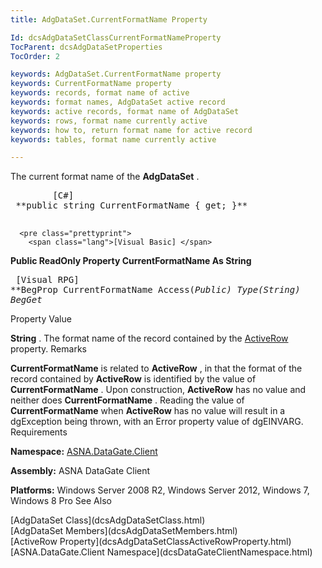 ```yaml
---
title: AdgDataSet.CurrentFormatName Property

Id: dcsAdgDataSetClassCurrentFormatNameProperty
TocParent: dcsAdgDataSetProperties
TocOrder: 2

keywords: AdgDataSet.CurrentFormatName property
keywords: CurrentFormatName property
keywords: records, format name of active
keywords: format names, AdgDataSet active record
keywords: active records, format name of AdgDataSet
keywords: rows, format name currently active
keywords: how to, return format name for active record
keywords: tables, format name currently active

---
```


The current format name of the **AdgDataSet** .
<pre class="prettyprint">
        <span class="lang">[C#]</span>
 **public string CurrentFormatName { get; }** 
      </pre>
      <pre class="prettyprint">
        <span class="lang">[Visual Basic] </span>
 **Public ReadOnly Property CurrentFormatName As String** 
      </pre>
      <pre class="prettyprint">
        <span class="lang">[Visual RPG]</span>
 **BegProp CurrentFormatName Access(*Public) Type(*String)
   BegGet** 
      </pre>

Property Value

**String** . The format name of the record contained by the [ActiveRow](dcsAdgDataSetClassActiveRowProperty.html) property.
Remarks

**CurrentFormatName** is related to **ActiveRow** , in that the format of the record contained by **ActiveRow** is identified by the value of **CurrentFormatName** . Upon construction, **ActiveRow** has no value and neither does **CurrentFormatName** . Reading the value of **CurrentFormatName** when **ActiveRow** has no value will result in a dgException being thrown, with an Error property value of dgEINVARG. 
Requirements

**Namespace:** [ASNA.DataGate.Client](dcsDataGateClientNamespace.html) 

**Assembly:** ASNA DataGate Client

**Platforms:** Windows Server 2008 R2, Windows Server 2012, Windows 7, Windows 8 Pro
See Also

<dl />
      [AdgDataSet Class](dcsAdgDataSetClass.html)
      <br />
      [AdgDataSet Members](dcsAdgDataSetMembers.html)
      <br />
      [ActiveRow Property](dcsAdgDataSetClassActiveRowProperty.html)
      <br />
      [ASNA.DataGate.Client Namespace](dcsDataGateClientNamespace.html)

